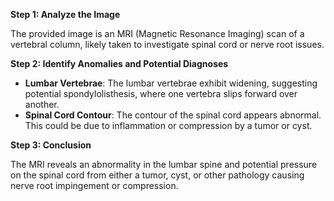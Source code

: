 **Step 1: Analyze the Image**

The provided image is an MRI (Magnetic Resonance Imaging) scan of a vertebral column, likely taken to investigate spinal cord or nerve root issues.

**Step 2: Identify Anomalies and Potential Diagnoses**

*   **Lumbar Vertebrae**: The lumbar vertebrae exhibit widening, suggesting potential spondylolisthesis, where one vertebra slips forward over another.
*   **Spinal Cord Contour**: The contour of the spinal cord appears abnormal. This could be due to inflammation or compression by a tumor or cyst.

**Step 3: Conclusion**

The MRI reveals an abnormality in the lumbar spine and potential pressure on the spinal cord from either a tumor, cyst, or other pathology causing nerve root impingement or compression.